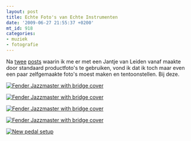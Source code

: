 ```yaml
---
layout: post
title: Echte Foto's van Echte Instrumenten
date: '2009-06-27 21:55:37 +0200'
mt_id: 918
categories:
- muziek
- fotografie
---
```

Na <a href="/2009/05/jazzmeester.html">twee</a> <a href="/2009/06/stereo-geheugenman-met-hazarai.html">posts</a> waarin ik me er met een Jantje van Leiden vanaf maakte door standaard productfoto's te gebruiken, vond ik dat ik toch maar even een paar zelfgemaakte foto's moest maken en tentoonstellen. Bij deze.

<a href="http://www.flickr.com/photos/breun/3664906549/"><img src="http://farm4.static.flickr.com/3337/3664906549_01a3683660.jpg" alt="Fender Jazzmaster with bridge cover" /></a>

<a href="http://www.flickr.com/photos/breun/3665710568/"><img src="http://farm3.static.flickr.com/2439/3665710568_c03e0aee3d.jpg" alt="Fender Jazzmaster with bridge cover" /></a>

<a href="http://www.flickr.com/photos/breun/3664908663/"><img src="http://farm3.static.flickr.com/2560/3664908663_82fc73aec9.jpg" alt="Fender Jazzmaster with bridge cover" /></a>

<a href="http://www.flickr.com/photos/breun/3665712292/"><img src="http://farm4.static.flickr.com/3357/3665712292_77d7d1b810.jpg" alt="Fender Jazzmaster with bridge cover" /></a>

<a href="http://www.flickr.com/photos/breun/3664910429/"><img src="http://farm3.static.flickr.com/2422/3664910429_f51d243aea.jpg" alt="New pedal setup" /></a>
